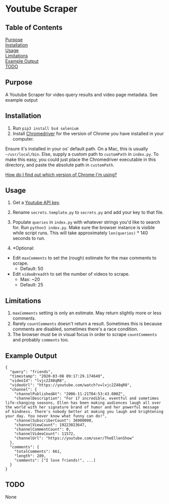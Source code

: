 # Youtube Scraper

## Table of Contents
[Purpose](#purpose)  
[Installation](#installation)  
[Usage](#usage)  
[Limitations](#limitations)  
[Example Output](#example-output)  
[TODO](#TODO)

## Purpose
A Youtube Scraper for video query results and video page metadata. See example output 

## Installation
1. Run `pip3 install bs4 selenium`
2. Install [Chromedriver](https://sites.google.com/a/chromium.org/chromedriver/downloads) for the version of 
Chrome you have installed in your computer. 


Ensure it's installed in your os' default path. On a Mac, this is usually `~/usr/local/bin`. Else, supply a custom path to `customPath` in `index.py`. To make this easy, you could just place the Chromedriver executable in this directory, and paste the absolute path in `customPath`.

[How do I find out which version of Chrome I'm using?](https://help.zenplanner.com/hc/en-us/articles/204253654-How-to-Find-Your-Internet-Browser-Version-Number-Google-Chrome)
## Usage
1. Get a [Youtube API key](https://developers.google.com/youtube/v3/getting-started). 

2. Rename `secrets.template.py` to `secrets.py` and add your key to that file. 

3. Populate `queries` in `index.py` with whatever strings you'd like to search for. Run `python3 index.py`. Make sure the browser instance is visible while script runs. This will take approximately `len(queries)` * 140 seconds to run.

4. *Optional:
  - Edit `maxComments` to set the (rough) estimate for the max comments to scrape.
    - Default: 50
  - Edit `videoBreadth` to set the number of videos to scrape. 
    - Max: ~20
    - Default: 25

## Limitations
1. `maxComments` setting is only an estimate. May return slightly more or less comments.
2. Rarely `countComments` doesn't return a result. Sometimes this is because comments are disabled, sometimes there's a race condition.
3. The browser must be in visual focus in order to scrape `countComments` and probably `comments` too.

## Example Output

```
{
  "query": "friends",
  "timestamp": "2020-03-08 09:17:29.174640",
  "videoId": "lvjc2Z48qR8",
  "videoUrl": "https://youtube.com/watch?v=lvjc2Z48qR8",
  "channel": {
    "channelPublishedAt": "2006-11-21T04:53:43.000Z",
    "channelDescription": "For 17 incredible, eventful and sometimes life-changing seasons, Ellen has been making audiences laugh all over the world with her signature brand of humor and her powerful message of kindness. There's nobody better at making you laugh and brightening your day. You never know what funny can do!",
    "channelSubscriberCount": 36900000,
    "channelViewCount": 19223023647,
    "channelCommentCount": 0,
    "channelVideoCount": 11572,
    "channelUrl": "https://youtube.com/user/TheEllenShow"
  },
  "comments": {
    "totalComments": 661,
    "length": 289,
    "comments": ["I love friends!", ...]
  }
}
```


## TODO
None

